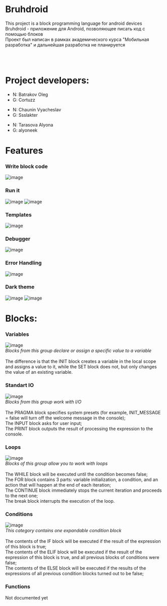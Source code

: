 # Bruhdroid 
This project is a block programming language for android devices
<br>
Bruhdroid - приложение для Android, позволяющее писать код с помощью блоков <br>
Проект был написан в рамках академического курса "Мобильная разработка" и дальнейшая разработка не планируется

<br> <br>

# Project developers:
<ul>
  <li>N: Batrakov Oleg
  <li>G: Cortuzz
</ul>
<ul>
  <li>N: Chaunin Vyacheslav
  <li>G: Ssslakter
</ul>
<ul>
  <li>N: Tarasova Alyona
  <li>G: alyoneek
</ul>

# Features
### Write block code
![image](https://github.com/user-attachments/assets/bc365b7d-e8f1-42ea-9a84-f2ebf9cfad8c)

### Run it
![image](https://github.com/user-attachments/assets/40f774ef-4c76-4ef8-b3de-83be762d129a)
![image](https://github.com/user-attachments/assets/5376c8ed-a723-4eea-b85d-ffdf8be7bec2)

### Templates
![image](https://github.com/user-attachments/assets/43544a41-c015-4a10-a385-7b5c63295d59)


### Debugger
![image](https://github.com/user-attachments/assets/39415d07-854e-4690-9bd0-0e870596f482)

### Error Handling
![image](https://github.com/user-attachments/assets/11284416-aaf2-45ed-9218-5cc232c6a5b7)

### Dark theme
![image](https://github.com/user-attachments/assets/5ba8cddb-5f58-4e32-94cb-6a25cc637f75)
![image](https://github.com/user-attachments/assets/29502a8d-df0e-41e0-8bea-f28a62842545)

# Blocks:
### Variables
![image](https://user-images.githubusercontent.com/52497929/169803692-5a269cb8-cbc5-4dc7-b4be-cb4f72c23f36.png) <br>
_Blocks from this group declare or assign a specific value to a variable_ <br> <br>
The difference is that the INIT block creates a variable in the local scope and assigns a value to it, while the SET block does not, 
but only changes the value of an existing variable.

### Standart IO
![image](https://user-images.githubusercontent.com/52497929/169805392-6d69c381-7c06-4681-b39e-a35e3ad45ac4.png) <br>
_Blocks from this group work with I/O_ <br> <br>
The PRAGMA block specifies system presets (for example, INIT_MESSAGE = false will turn off the welcome message in the console); <br>
The INPUT block asks for user input; <br>
The PRINT block outputs the result of processing the expression to the console.

### Loops
![image](https://user-images.githubusercontent.com/52497929/169805770-e6d87ac8-c114-4e28-90a2-8dea274213bc.png) <br>
_Blocks of this group allow you to work with loops_ <br> <br>
The WHILE block will be executed until the condition becomes false; <br>
The FOR block contains 3 parts: variable initialization, a condition, and an action that will happen at the end of each iteration; <br>
The CONTINUE block immediately stops the current iteration and proceeds to the next one; <br>
The break block interrupts the execution of the loop. 

### Conditions
![image](https://user-images.githubusercontent.com/52497929/169806592-556b0509-d1ab-4bb6-b80d-1949cf68c05e.png) <br>
_This category contains one expandable condition block_ <br> <br>
The contents of the IF block will be executed if the result of the expression of this block is true; <br>
The contents of the ELIF block will be executed if the result of the expression of this block is true, and all previous blocks of conditions were false; <br>
The contents of the ELSE block will be executed if the results of the expressions of all previous condition blocks turned out to be false; <br>

### Functions
Not documented yet



